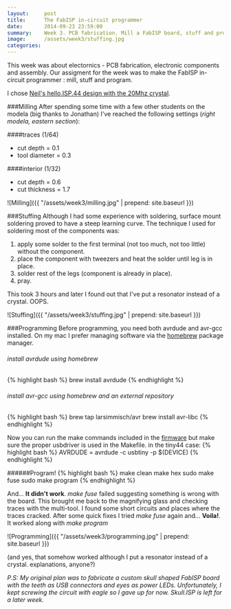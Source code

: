 ```yaml
---
layout:     post
title:      The FabISP in-circuit programmer
date:       2014-09-23 23:59:00
summary:    Week 3. PCB fabrication. Mill a FabISP board, stuff and program it.  
image: 	    /assets/week3/stuffing.jpg
categories: 
---
```


This week was about electornics - PCB fabrication, electronic components and assembly. Our assigment for the week was to make the FabISP in-circuit programmer : mill, stuff and program. 

I chose [Neil's hello.ISP.44 design with the 20Mhz crystal](http://academy.cba.mit.edu/classes/embedded_programming/hello.ISP.44.png).

###Milling
After spending some time with a few other students on the modela (big thanks to Jonathan) I've reached the following settings (*right modela, eastern section*):

####traces (1/64)
- cut depth = 0.1
- tool diameter = 0.3

####interior (1/32)
- cut depth = 0.6
- cut thickness = 1.7

![Milling]({{ "/assets/week3/milling.jpg" | prepend: site.baseurl }})

###Stuffing
Although I had some experience with soldering, surface mount soldering proved to have a steep learning curve. The technique I used for soldering most of the components was: 

1. apply some solder to the first terminal (not too much, not too little) without the component. 
2. place the component with tweezers and heat the solder until leg is in place.
3. solder rest of the legs (component is already in place).
4. pray.

This took 3 hours and later I found out that I've put a resonator instead of a crystal. OOPS. 

![Stuffing]({{ "/assets/week3/stuffing.jpg" | prepend: site.baseurl }})


###Programming
Before programming, you need both avrdude and avr-gcc installed. On my mac I prefer managing software via the [homebrew](http://brew.sh/) package manager.

###### install avrdude using homebrew
{% highlight bash %}
brew install avrdude 
{% endhighlight %}

###### install avr-gcc using homebrew and an external repository
{% highlight bash %}
brew tap larsimmisch/avr
brew install avr-libc
{% endhighlight %}

Now you can run the make commands included in the [firmware](http://academy.cba.mit.edu/classes/embedded_programming/firmware.zip) but make sure the proper usbdriver is used in the Makefile. in the tiny44 case: 
{% highlight bash %}
AVRDUDE = avrdude -c usbtiny -p $(DEVICE)
{% endhighlight %}

######Program!
{% highlight bash %}
make clean
make hex
sudo make fuse
sudo make program 
{% endhighlight %}

And... **It didn't work**. *make fuse* failed suggesting something is wrong with the board. This brought me back to the magnifying glass and checking traces with the multi-tool. I found some short circuits and places where the traces cracked. After some quick fixes I tried *make fuse* again and... **Voila!**. It worked along with *make program*

![Programming]({{ "/assets/week3/programming.jpg" | prepend: site.baseurl }})

(and yes, that somehow worked although I put a resonator instead of a crystal. explanations, anyone?) 


*P.S: My original plan was to fabricate a custom skull shaped FabISP board with the teeth as USB connectors and eyes as power LEDs. Unfortunately, I kept screwing the circuit with eagle so I gave up for now. Skull.ISP is left for a later week.*
